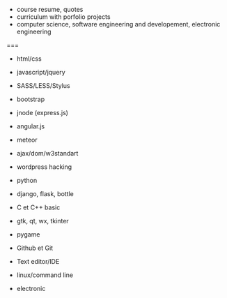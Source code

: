 - course resume, quotes
- curriculum with porfolio projects
- computer science, software engineering and developement, electronic engineering

===

- html/css
- javascript/jquery
- SASS/LESS/Stylus
- bootstrap
- jnode (express.js)
- angular.js
- meteor
- ajax/dom/w3standart
- wordpress hacking

- python
- django, flask, bottle
- C et C++ basic
- gtk, qt, wx, tkinter
- pygame

- Github et Git
- Text editor/IDE
- linux/command line

- electronic